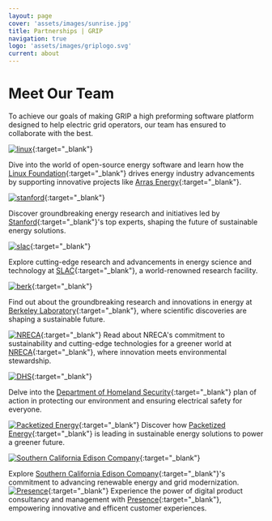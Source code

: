 ```yaml
---
layout: page
cover: 'assets/images/sunrise.jpg'
title: Partnerships | GRIP
navigation: true
logo: 'assets/images/griplogo.svg'
current: about
---
```


# Meet Our Team

To achieve our goals of making GRIP a high preforming software platform designed to help electric grid operators, our team has ensured to collaborate with the best.

[<img src="{{ site.baseurl }}/assets/images/lfenergy.png" alt="linux" style="max-width: 450px;">](https://lfenergy.org/){:target="_blank"}

Dive into the world of open-source energy software and learn how the [Linux Foundation][Linux Foundation]{:target="_blank"} drives energy industry advancements by supporting innovative projects like [Arras Energy][Arras Energy]{:target="_blank"}. 

[<img src="{{ site.baseurl }}assets/images/stanford.png" alt="stanford" style="max-width: 380px;">](https://stanford.edu){:target="_blank"}

Discover groundbreaking energy research and initiatives led by [Stanford][Stanford]{:target="_blank"}'s top experts, shaping the future of sustainable energy solutions.

[<img src="{{ site.baseurl }}assets/images/slac.png" alt="slac" style="max-width: 430px;">](https://www6.slac.stanford.edu/){:target="_blank"}

Explore cutting-edge research and advancements in energy science and technology at [SLAC][SLAC]{:target="_blank"}, a world-renowned research facility.

[<img src="{{ site.baseurl }}assets/images/berkeley-lab.png" alt="berk" style="max-width: 200px;">][Berkeley-Lab]{:target="_blank"}

Find out about the groundbreaking research and innovations in energy at [Berkeley Laboratory](https://gridintegration.lbl.gov/){:target="_blank"}, where scientific discoveries are shaping a sustainable future.

[<img src="{{ site.baseurl }}assets/images/NRECA.jpeg" alt="NRECA" style="max-width: 380px;">][NRECA]{:target="_blank"}
Read about NRECA's commitment to sustainability and cutting-edge technologies for a greener world at [NRECA](https://www.electric.coop/){:target="_blank"}, where innovation meets environmental stewardship.

[<img src="{{ site.baseurl }}assets/images/DHS.svg" alt="DHS" style="max-width: 380px;">][DHS]{:target="_blank"}

Delve into the [Department of Homeland Security](https://www.dhs.gov/){:target="_blank"} plan of action in protecting our environment and ensuring electrical safety for everyone. 

[<img src="{{ site.baseurl }}assets/images/packetized-energy.png" alt="Packetized Energy" style="max-width: 450px;" />][EnergyHub]{:target="_blank"}
Discover how [Packetized Energy][EnergyHub]{:target="_blank"} is leading in sustainable energy solutions to power a greener future.

[<img src="{{ site.baseurl }}assets/images/sce.png" alt="Southern California Edison Company" style="max-width: 360px;">][scec]{:target="_blank"}

Explore [Southern California Edison Company][scec]{:target="_blank"}'s commitment to advancing renewable energy and grid modernization.
[<img src="{{ site.baseurl }}assets/images/presence.png" alt="Presence" style="max-width: 185px;">][Presence]{:target="_blank"}
Experience the power of digital product consultancy and management with [Presence](https://presencepg.com/){:target="_blank"}, empowering innovative and efficent customer experiences.


[slac]: https://www6.slac.stanford.edu/
[stanford]:   https://stanford.edu
[GitHub]: https://github.com/slacgismo/grip-webpage   
[scec]: https://www.sce.com/
[EnergyHub]: https://packetizedenergy.com/
[Presence]: https://presencepg.com/
[Berkeley-Lab]: https://gridintegration.lbl.gov/
[NRECA]: https://www.electric.coop/
[DHS]: https://www.dhs.gov/
[Linux Foundation]: https://lfenergy.org/
[Arras Energy]: https://www.arras.energy/
